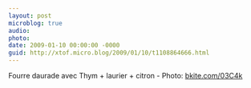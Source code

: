 ```yaml
---
layout: post
microblog: true
audio: 
photo: 
date: 2009-01-10 00:00:00 -0000
guid: http://xtof.micro.blog/2009/01/10/t1108864666.html
---
```

Fourre daurade avec Thym + laurier + citron  - Photo: [bkite.com/03C4k](http://bkite.com/03C4k)
